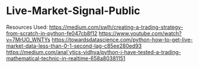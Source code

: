 # Live-Market-Signal-Public
Resources Used:
https://medium.com/swlh/creating-a-trading-strategy-from-scratch-in-python-fe047cb8f12
https://www.youtube.com/watch?v=7MrUO_WNTYs
https://towardsdatascience.com/python-how-to-get-live-market-data-less-than-0-1-second-lag-c85ee280ed93
https://medium.com/anal`ytics-vidhya/python-i-have-tested-a-trading-mathematical-technic-in-realtime-658a80381151
